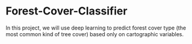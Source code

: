 # Forest-Cover-Classifier
 In this project, we will use deep learning to predict forest cover type (the most common kind of tree cover) based only on cartographic variables.
